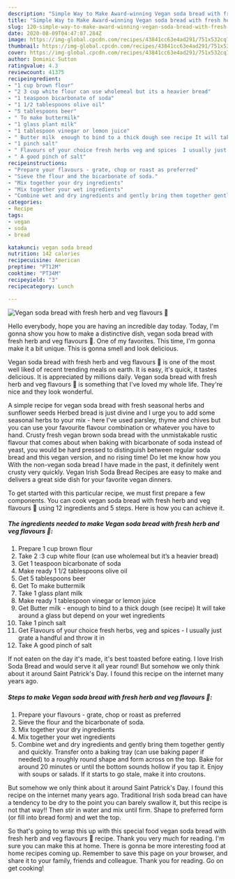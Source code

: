 ```yaml
---
description: "Simple Way to Make Award-winning Vegan soda bread with fresh herb and veg flavours 🌱"
title: "Simple Way to Make Award-winning Vegan soda bread with fresh herb and veg flavours 🌱"
slug: 120-simple-way-to-make-award-winning-vegan-soda-bread-with-fresh-herb-and-veg-flavours
date: 2020-08-09T04:47:07.284Z
image: https://img-global.cpcdn.com/recipes/43841cc63e4ad291/751x532cq70/vegan-soda-bread-with-fresh-herb-and-veg-flavours-🌱-recipe-main-photo.jpg
thumbnail: https://img-global.cpcdn.com/recipes/43841cc63e4ad291/751x532cq70/vegan-soda-bread-with-fresh-herb-and-veg-flavours-🌱-recipe-main-photo.jpg
cover: https://img-global.cpcdn.com/recipes/43841cc63e4ad291/751x532cq70/vegan-soda-bread-with-fresh-herb-and-veg-flavours-🌱-recipe-main-photo.jpg
author: Dominic Sutton
ratingvalue: 4.3
reviewcount: 41375
recipeingredient:
- "1 cup brown flour"
- "2 3 cup white flour can use wholemeal but its a heavier bread"
- "1 teaspoon bicarbonate of soda"
- "1 1/2 tablespoons olive oil"
- "5 tablespoons beer"
- " To make buttermilk"
- "1 glass plant milk"
- "1 tablespoon vinegar or lemon juice"
- " Butter milk  enough to bind to a thick dough see recipe It will take around a glass but depend on your wet ingredients"
- "1 pinch salt"
- " Flavours of your choice fresh herbs veg and spices  I usually just grate a handful and throw it in"
- " A good pinch of salt"
recipeinstructions:
- "Prepare your flavours - grate, chop or roast as preferred"
- "Sieve the flour and the bicarbonate of soda."
- "Mix together your dry ingredients"
- "Mix together your wet ingredients"
- "Combine wet and dry ingredients and gently bring them together gently and quickly. Transfer onto a baking tray (can use baking paper if needed) to a roughly round shape and form across on the top. Bake for around 20 minutes or until the bottom sounds hollow if you tap it. Enjoy with soups or salads. If it starts to go stale, make it into croutons."
categories:
- Recipe
tags:
- vegan
- soda
- bread

katakunci: vegan soda bread 
nutrition: 142 calories
recipecuisine: American
preptime: "PT12M"
cooktime: "PT34M"
recipeyield: "3"
recipecategory: Lunch

---
```



![Vegan soda bread with fresh herb and veg flavours 🌱](https://img-global.cpcdn.com/recipes/43841cc63e4ad291/751x532cq70/vegan-soda-bread-with-fresh-herb-and-veg-flavours-🌱-recipe-main-photo.jpg)

Hello everybody, hope you are having an incredible day today. Today, I'm gonna show you how to make a distinctive dish, vegan soda bread with fresh herb and veg flavours 🌱. One of my favorites. This time, I'm gonna make it a bit unique. This is gonna smell and look delicious.

Vegan soda bread with fresh herb and veg flavours 🌱 is one of the most well liked of recent trending meals on earth. It is easy, it's quick, it tastes delicious. It is appreciated by millions daily. Vegan soda bread with fresh herb and veg flavours 🌱 is something that I've loved my whole life. They're nice and they look wonderful.

A simple recipe for vegan soda bread with fresh seasonal herbs and sunflower seeds Herbed bread is just divine and I urge you to add some seasonal herbs to your mix - here I&#39;ve used parsley, thyme and chives but you can use your favourite flavour combination or whatever you have to hand. Crusty fresh vegan brown soda bread with the unmistakable rustic flavour that comes about when baking with bicarbonate of soda instead of yeast, you would be hard pressed to distinguish between regular soda bread and this vegan version, and no rising time! Do let me know how you With the non-vegan soda bread I have made in the past, it definitely went crusty very quickly. Vegan Irish Soda Bread Recipes are easy to make and delivers a great side dish for your favorite vegan dinners.


To get started with this particular recipe, we must first prepare a few components. You can cook vegan soda bread with fresh herb and veg flavours 🌱 using 12 ingredients and 5 steps. Here is how you can achieve it.

<!--inarticleads1-->

##### The ingredients needed to make Vegan soda bread with fresh herb and veg flavours 🌱:

1. Prepare 1 cup brown flour
1. Take 2 :3 cup white flour (can use wholemeal but it’s a heavier bread)
1. Get 1 teaspoon bicarbonate of soda
1. Make ready 1 1/2 tablespoons olive oil
1. Get 5 tablespoons beer
1. Get  To make buttermilk
1. Take 1 glass plant milk
1. Make ready 1 tablespoon vinegar or lemon juice
1. Get  Butter milk - enough to bind to a thick dough (see recipe) It will take around a glass but depend on your wet ingredients
1. Take 1 pinch salt
1. Get  Flavours of your choice fresh herbs, veg and spices - I usually just grate a handful and throw it in
1. Take  A good pinch of salt


If not eaten on the day it&#39;s made, it&#39;s best toasted before eating. I love Irish Soda Bread and would serve it all year round! But somehow we only think about it around Saint Patrick&#39;s Day. I found this recipe on the internet many years ago. 

<!--inarticleads2-->

##### Steps to make Vegan soda bread with fresh herb and veg flavours 🌱:

1. Prepare your flavours - grate, chop or roast as preferred
1. Sieve the flour and the bicarbonate of soda.
1. Mix together your dry ingredients
1. Mix together your wet ingredients
1. Combine wet and dry ingredients and gently bring them together gently and quickly. Transfer onto a baking tray (can use baking paper if needed) to a roughly round shape and form across on the top. Bake for around 20 minutes or until the bottom sounds hollow if you tap it. Enjoy with soups or salads. If it starts to go stale, make it into croutons.


But somehow we only think about it around Saint Patrick&#39;s Day. I found this recipe on the internet many years ago. Traditional Irish soda bread can have a tendency to be dry to the point you can barely swallow it, but this recipe is not that way!! Then stir in water and mix until firm. Shape to preferred form (or fill into bread form) and wet the top. 

So that's going to wrap this up with this special food vegan soda bread with fresh herb and veg flavours 🌱 recipe. Thank you very much for reading. I'm sure you can make this at home. There is gonna be more interesting food at home recipes coming up. Remember to save this page on your browser, and share it to your family, friends and colleague. Thank you for reading. Go on get cooking!
